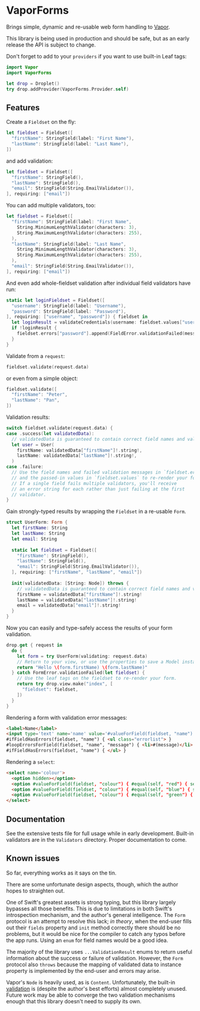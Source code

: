 # VaporForms

Brings simple, dynamic and re-usable web form handling to
[Vapor](https://github.com/vapor/vapor).

This library is being used in production and should be safe, but as an early
release the API is subject to change.

Don't forget to add to your `providers` if you want to use built-in Leaf tags:

```swift
import Vapor
import VaporForms

let drop = Droplet()
try drop.addProvider(VaporForms.Provider.self)
```

## Features

Create a `Fieldset` on the fly:

```swift
let fieldset = Fieldset([
  "firstName": StringField(label: "First Name"),
  "lastName": StringField(label: "Last Name"),
])
```

and add validation:

```swift
let fieldset = Fieldset([
  "firstName": StringField(),
  "lastName": StringField(),
  "email": StringField(String.EmailValidator()),
], requiring: ["email"])
```

You can add multiple validators, too:

```swift
let fieldset = Fieldset([
  "firstName": StringField(label: "First Name",
    String.MinimumLengthValidator(characters: 3),
    String.MaximumLengthValidator(characters: 255),
  ),
  "lastName": StringField(label: "Last Name",
    String.MinimumLengthValidator(characters: 3),
    String.MaximumLengthValidator(characters: 255),
  ),
  "email": StringField(String.EmailValidator()),
], requiring: ["email"])
```

And even add whole-fieldset validation after individual field validators have run:

```swift
static let loginFieldset = Fieldset([
  "username": StringField(label: "Username"),
  "password": StringField(label: "Password"),
], requiring: ["username", "password"]) { fieldset in
  let loginResult = validateCredentials(username: fieldset.values["username"]!.string!, password: fieldset.values["password"]!.string!)
  if !loginResult {
    fieldset.errors["password"].append(FieldError.validationFailed(message: "Username and password not valid"))
  }
}
```

Validate from a `request`:

```swift
fieldset.validate(request.data)
```

or even from a simple object:

```swift
fieldset.validate([
  "firstName": "Peter",
  "lastName": "Pan",
])
```

Validation results:

```swift
switch fieldset.validate(request.data) {
case .success(let validatedData):
  // validatedData is guaranteed to contain correct field names and values.
  let user = User(
    firstName: validatedData["firstName"]!.string!,
    lastName: validatedData["lastName"]!.string!,
  )
case .failure:
  // Use the field names and failed validation messages in `fieldset.errors`,
  // and the passed-in values in `fieldset.values` to re-render your form.
  // If a single field fails multiple validators, you'll receive
  // an error string for each rather than just failing at the first
  // validator.
}
```

Gain strongly-typed results by wrapping the `Fieldset` in a re-usable `Form`.

```swift
struct UserForm: Form {
  let firstName: String
  let lastName: String
  let email: String
  
  static let fieldset = Fieldset([
    "firstName": StringField(),
    "lastName": StringField(),
    "email": StringField(String.EmailValidator()),
  ], requiring: ["firstName", "lastName", "email"])
  
  init(validatedData: [String: Node]) throws {
    // validatedData is guaranteed to contain correct field names and values.
    firstName = validatedData["firstName"]!.string!
    lastName = validatedData["lastName"]!.string!
    email = validatedData["email"]!.string!
  }
}
```

Now you can easily and type-safely access the results of your form validation.

```swift
drop.get { request in
  do {
    let form = try UserForm(validating: request.data)
    // Return to your view, or use the properties to save a Model instance.
    return "Hello \(form.firstName) \(form.lastName)"
  } catch FormError.validationFailed(let fieldset) {
    // Use the leaf tags on the fieldset to re-render your form.
    return try drop.view.make("index", [
      "fieldset": fieldset,
    ])
  }
}
```

Rendering a form with validation error messages:

```html
<label>Name</label>
<input type='text' name='name' value='#valueForField(fieldset, "name")'>
#ifFieldHasErrors(fieldset, "name") { <ul class="errorlist"> }
#loopErrorsForField(fieldset, "name", "message") { <li>#(message)</li> }
#ifFieldHasErrors(fieldset, "name") { </ul> }
```

Rendering a `select`:

```html
<select name='colour'>
  <option hidden></option>
  <option #valueForField(fieldset, "colour") { #equal(self, "red") { selected } }>red</option>
  <option #valueForField(fieldset, "colour") { #equal(self, "blue") { selected } }>blue</option>
  <option #valueForField(fieldset, "colour") { #equal(self, "green") { selected } }>green</option>
</select>
```

## Documentation

See the extensive tests file for full usage while in early development.
Built-in validators are in the `Validators` directory.
Proper documentation to come.

## Known issues

So far, everything works as it says on the tin.

There are some unfortunate design aspects, though, which the author hopes to
straighten out.

One of Swift's greatest assets is strong typing, but this library largely
bypasses all those benefits. This is due to limitations in both Swift's
introspection mechanism, and the author's general intelligence. The `Form`
protocol is an attempt to resolve this lack; *in theory*, when the end-user
fills out their `fields` property and `init` method correctly there should
be no problems, but it would be nice for the compiler to catch any typos
before the app runs. Using an `enum` for field names would be a good idea.

The majority of the library uses `...ValidationResult` enums to return useful
information about the success or failure of validation. However, the `Form`
protocol also `throws` because the mapping of validated data to instance
property is implemented by the end-user and errors may arise.

Vapor's `Node` is heavily used, as is `Content`. Unfortunately, the built-in
[validation](https://vapor.github.io/documentation/guide/validation.html)
is (despite the author's best efforts) almost completely unused. Future work
may be able to converge the two validation mechanisms enough that this library
doesn't need to supply its own.
